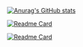 [![Anurag's GitHub stats](https://github-readme-stats.vercel.app/api?username=jancajthaml&show_icons=true&theme=graywhite&count_private=true)](https://github.com/jancajthaml)

[![Readme Card](https://github-readme-stats.vercel.app/api/pin/?username=jancajthaml-openbank&repo=jancajthaml-openbank.github.io&theme=graywhite)](https://jancajthaml-openbank.github.io/)

[![Readme Card](https://github-readme-stats.vercel.app/api/pin/?username=lastui&repo=rocker&theme=graywhite)](https://github.com/lastui/rocker)
